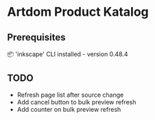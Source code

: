 # Artdom Product Katalog


## Prerequisites

📦 'inkscape' CLI installed - version 0.48.4


## TODO
- Refresh page list after source change
- Add cancel button to bulk preview refresh
- Add counter on bulk preview refresh
